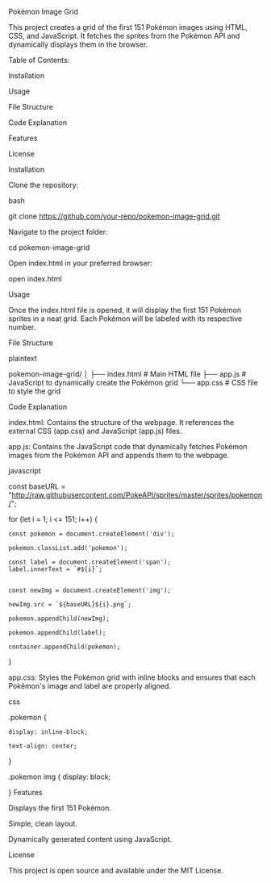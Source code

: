 Pokémon Image Grid

This project creates a grid of the first 151 Pokémon images using HTML, CSS, and JavaScript. It fetches the sprites from the Pokémon API and dynamically displays
them in the browser.


Table of Contents:

Installation

Usage

File Structure

Code Explanation

Features

License

Installation

Clone the repository:


bash

git clone https://github.com/your-repo/pokemon-image-grid.git

Navigate to the project folder:



cd pokemon-image-grid


Open index.html in your preferred browser:


open index.html

Usage

Once the index.html file is opened, it will display the first 151 Pokémon sprites in a neat grid. Each Pokémon will be labeled with its respective number.

File Structure

plaintext


pokemon-image-grid/
│
├── index.html         # Main HTML file
├── app.js             # JavaScript to dynamically create the Pokémon grid
└── app.css            # CSS file to style the grid

Code Explanation

index.html: Contains the structure of the webpage. It references the external CSS (app.css) and JavaScript (app.js) files.

app.js: Contains the JavaScript code that dynamically fetches Pokémon images from the Pokémon API and appends them to the webpage.

javascript

const baseURL = "http://raw.githubusercontent.com/PokeAPI/sprites/master/sprites/pokemon/";

for (let i = 1; i <= 151; i++) {

    const pokemon = document.createElement('div');
    
    pokemon.classList.add('pokemon');
    
    const label = document.createElement('span');
    label.innerText = `#${i}`;
    
    
    const newImg = document.createElement('img');
    
    newImg.src = `${baseURL}${i}.png`;
    
    pokemon.appendChild(newImg);
    
    pokemon.appendChild(label);
    
    container.appendChild(pokemon);
    
}

app.css: Styles the Pokémon grid with inline blocks and ensures that each Pokémon's image and label are properly aligned.

css

.pokemon {

    display: inline-block;
    
    text-align: center;
}

.pokemon img {
    display: block;
    
}
Features

Displays the first 151 Pokémon.

Simple, clean layout.

Dynamically generated content using JavaScript.

License

This project is open source and available under the MIT License.

